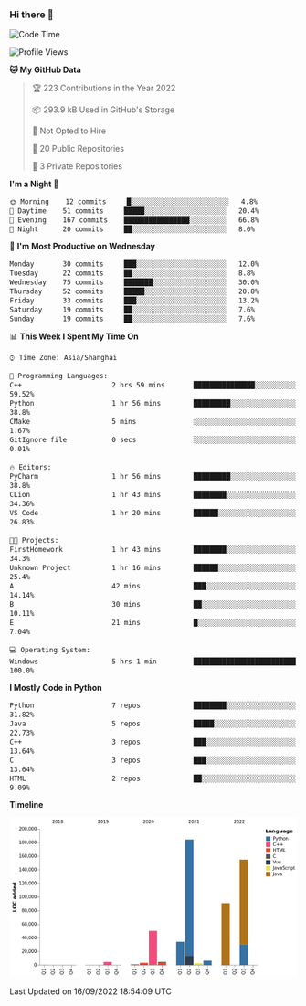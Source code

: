 ### Hi there 👋

<!--START_SECTION:waka-->
![Code Time](http://img.shields.io/badge/Code%20Time-554%20hrs%2044%20mins-blue)

![Profile Views](http://img.shields.io/badge/Profile%20Views-0-blue)

**🐱 My GitHub Data** 

> 🏆 223 Contributions in the Year 2022
 > 
> 📦 293.9 kB Used in GitHub's Storage 
 > 
> 🚫 Not Opted to Hire
 > 
> 📜 20 Public Repositories 
 > 
> 🔑 3 Private Repositories  
 > 
**I'm a Night 🦉** 

```text
🌞 Morning    12 commits     █░░░░░░░░░░░░░░░░░░░░░░░░   4.8% 
🌆 Daytime    51 commits     █████░░░░░░░░░░░░░░░░░░░░   20.4% 
🌃 Evening    167 commits    ████████████████░░░░░░░░░   66.8% 
🌙 Night      20 commits     ██░░░░░░░░░░░░░░░░░░░░░░░   8.0%

```
📅 **I'm Most Productive on Wednesday** 

```text
Monday       30 commits     ███░░░░░░░░░░░░░░░░░░░░░░   12.0% 
Tuesday      22 commits     ██░░░░░░░░░░░░░░░░░░░░░░░   8.8% 
Wednesday    75 commits     ███████░░░░░░░░░░░░░░░░░░   30.0% 
Thursday     52 commits     █████░░░░░░░░░░░░░░░░░░░░   20.8% 
Friday       33 commits     ███░░░░░░░░░░░░░░░░░░░░░░   13.2% 
Saturday     19 commits     ██░░░░░░░░░░░░░░░░░░░░░░░   7.6% 
Sunday       19 commits     ██░░░░░░░░░░░░░░░░░░░░░░░   7.6%

```


📊 **This Week I Spent My Time On** 

```text
⌚︎ Time Zone: Asia/Shanghai

💬 Programming Languages: 
C++                      2 hrs 59 mins       ███████████████░░░░░░░░░░   59.52% 
Python                   1 hr 56 mins        █████████░░░░░░░░░░░░░░░░   38.8% 
CMake                    5 mins              ░░░░░░░░░░░░░░░░░░░░░░░░░   1.67% 
GitIgnore file           0 secs              ░░░░░░░░░░░░░░░░░░░░░░░░░   0.01%

🔥 Editors: 
PyCharm                  1 hr 56 mins        █████████░░░░░░░░░░░░░░░░   38.8% 
CLion                    1 hr 43 mins        ████████░░░░░░░░░░░░░░░░░   34.36% 
VS Code                  1 hr 20 mins        ██████░░░░░░░░░░░░░░░░░░░   26.83%

🐱‍💻 Projects: 
FirstHomework            1 hr 43 mins        ████████░░░░░░░░░░░░░░░░░   34.3% 
Unknown Project          1 hr 16 mins        ██████░░░░░░░░░░░░░░░░░░░   25.4% 
A                        42 mins             ███░░░░░░░░░░░░░░░░░░░░░░   14.14% 
B                        30 mins             ██░░░░░░░░░░░░░░░░░░░░░░░   10.11% 
E                        21 mins             █░░░░░░░░░░░░░░░░░░░░░░░░   7.04%

💻 Operating System: 
Windows                  5 hrs 1 min         █████████████████████████   100.0%

```

**I Mostly Code in Python** 

```text
Python                   7 repos             ████████░░░░░░░░░░░░░░░░░   31.82% 
Java                     5 repos             █████░░░░░░░░░░░░░░░░░░░░   22.73% 
C++                      3 repos             ███░░░░░░░░░░░░░░░░░░░░░░   13.64% 
C                        3 repos             ███░░░░░░░░░░░░░░░░░░░░░░   13.64% 
HTML                     2 repos             ██░░░░░░░░░░░░░░░░░░░░░░░   9.09%

```


**Timeline**

![Chart not found](https://raw.githubusercontent.com/SuperMaxine/SuperMaxine/main/charts/bar_graph.png) 


 Last Updated on 16/09/2022 18:54:09 UTC
<!--END_SECTION:waka-->

<!--
**SuperMaxine/SuperMaxine** is a ✨ _special_ ✨ repository because its `README.md` (this file) appears on your GitHub profile.

Here are some ideas to get you started:

- 🔭 I’m currently working on ...
- 🌱 I’m currently learning ...
- 👯 I’m looking to collaborate on ...
- 🤔 I’m looking for help with ...
- 💬 Ask me about ...
- 📫 How to reach me: ...
- 😄 Pronouns: ...
- ⚡ Fun fact: ...
-->

